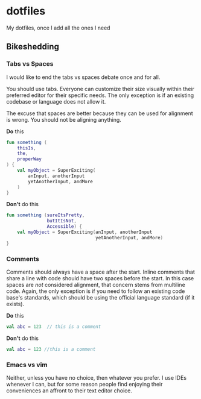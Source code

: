 # dotfiles

My dotfiles, once I add all the ones I need

## Bikeshedding

### Tabs vs Spaces

I would like to end the tabs vs spaces debate once and for all.

You should use tabs. Everyone can customize their size visually within their preferred editor for their specific needs. The only exception is if an existing codebase or language does not allow it.

The excuse that spaces are better because they can be used for alignment is wrong.
You should not be aligning anything.

**Do** this
```kotlin
fun something (
    thisIs,
    the,
    properWay
) {
    val myObject = SuperExciting(
        anInput, anotherInput
        yetAnotherInput, andMore
    )
}
```

**Don't** do this
```kotlin
fun something (sureItsPretty,
               butItIsNot,
               Accessible) {
    val myObject = SuperExciting(anInput, anotherInput
                                 yetAnotherInput, andMore)
}
```

### Comments

Comments should always have a space after the start. Inline comments that share a line with code should have two spaces before the start. In this case spaces are *not* considered alignment, that concern stems from multiline code. Again, the only exception is if you need to follow an existing code base's standards, which should be using the official language standard (if it exists).

**Do** this
```kotlin
val abc = 123  // this is a comment
```

**Don't** do this
```kotlin
val abc = 123 //this is a comment
```

### Emacs vs vim

Neither, unless you have no choice, then whatever you prefer. I use IDEs whenever I can, but for some reason people find enjoying their conveniences an affront to their text editor choice.

### 